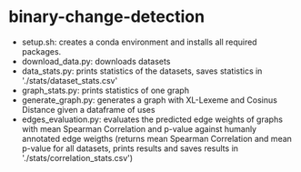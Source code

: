 # binary-change-detection

- setup.sh: creates a conda environment and installs all required packages.  
- download_data.py: downloads datasets  
- data_stats.py: prints statistics of the datasets, saves statistics in './stats/dataset_stats.csv' 
- graph_stats.py: prints statistics of one graph 
- generate_graph.py: generates a graph with XL-Lexeme and Cosinus Distance given a dataframe of uses 
- edges_evaluation.py: evaluates the predicted edge weights of graphs with mean Spearman Correlation and p-value against humanly annotated edge weigths
(returns mean Spearman Correlation and mean p-value for all datasets, prints results and saves results in './stats/correlation_stats.csv') 
